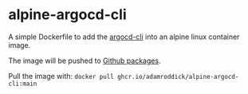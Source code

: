 # alpine-argocd-cli

A simple Dockerfile to add the [argocd-cli](https://argo-cd.readthedocs.io/en/stable/cli_installation/) into an alpine linux container image.

The image will be pushed to [Github packages](https://github.com/adamroddick/alpine-argocd-cli/pkgs/container/alpine-argocd-cli).

Pull the image with:
```docker pull ghcr.io/adamroddick/alpine-argocd-cli:main```
